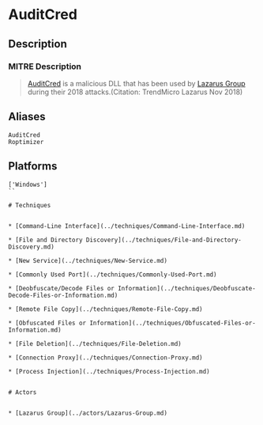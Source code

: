 
# AuditCred

## Description

### MITRE Description

> [AuditCred](https://attack.mitre.org/software/S0347) is a malicious DLL that has been used by [Lazarus Group](https://attack.mitre.org/groups/G0032) during their 2018 attacks.(Citation: TrendMicro Lazarus Nov 2018)

## Aliases

```
AuditCred
Roptimizer
```

## Platforms

```
['Windows']
``

# Techniques


* [Command-Line Interface](../techniques/Command-Line-Interface.md)

* [File and Directory Discovery](../techniques/File-and-Directory-Discovery.md)
    
* [New Service](../techniques/New-Service.md)
    
* [Commonly Used Port](../techniques/Commonly-Used-Port.md)
    
* [Deobfuscate/Decode Files or Information](../techniques/Deobfuscate-Decode-Files-or-Information.md)
    
* [Remote File Copy](../techniques/Remote-File-Copy.md)
    
* [Obfuscated Files or Information](../techniques/Obfuscated-Files-or-Information.md)
    
* [File Deletion](../techniques/File-Deletion.md)
    
* [Connection Proxy](../techniques/Connection-Proxy.md)
    
* [Process Injection](../techniques/Process-Injection.md)
    

# Actors


* [Lazarus Group](../actors/Lazarus-Group.md)

